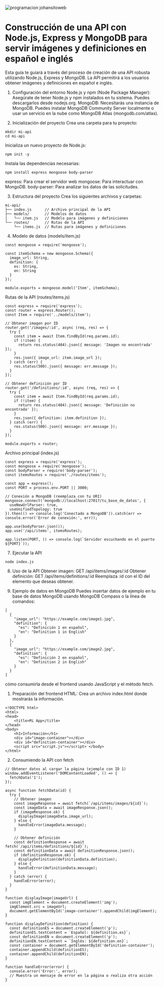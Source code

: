 ![programacion johansitoweb](https://github.com/user-attachments/assets/a6906ca2-4410-4b6a-a3e8-89d7ced69e7e)


# Construcción de una API con Node.js, Express y MongoDB para servir imágenes y definiciones en español e inglés
Esta guía te guiará a través del proceso de creación de una API robusta utilizando Node.js, Express y MongoDB. La API permitirá a los usuarios obtener imágenes y definiciones en español e inglés.

1. Configuración del entorno
Node.js y npm (Node Package Manager): Asegúrate de tener Node.js y npm instalados en tu sistema. Puedes descargarlos desde nodejs.org.
MongoDB: Necesitarás una instancia de MongoDB. Puedes instalar MongoDB Community Server localmente o usar un servicio en la nube como MongoDB Atlas (mongodb.com/atlas).

2. Inicialización del proyecto
Crea una carpeta para tu proyecto:

```
mkdir mi-api
cd mi-api
```

Inicializa un nuevo proyecto de Node.js:
```
npm init -y
```

Instala las dependencias necesarias:
```
npm install express mongoose body-parser
```
express: Para crear el servidor web
mongoose: Para interactuar con MongoDB.
body-parser: Para analizar los datos de las solicitudes.

3. Estructura del proyecto
Crea los siguientes archivos y carpetas:

```
mi-api/
├── index.js      // Archivo principal de la API
├── models/       // Modelos de datos
│   └── item.js   // Modelo para imágenes y definiciones
└── routes/       // Rutas de la API
    └── items.js  // Rutas para imágenes y definiciones

```
4. Modelo de datos (models/item.js)
```
const mongoose = require('mongoose');

const itemSchema = new mongoose.Schema({
  image_url: String,
  definition: {
    es: String,
    en: String
  }
});

module.exports = mongoose.model('Item', itemSchema);
```
Rutas de la API (routes/items.js)
```
const express = require('express');
const router = express.Router();
const Item = require('../models/item');

// Obtener imagen por ID
router.get('/images/:id', async (req, res) => {
  try {
    const item = await Item.findById(req.params.id);
    if (!item) {
      return res.status(404).json({ message: 'Imagen no encontrada' });
    }
    res.json({ image_url: item.image_url });
  } catch (err) {
    res.status(500).json({ message: err.message });
  }
});

// Obtener definición por ID
router.get('/definitions/:id', async (req, res) => {
  try {
    const item = await Item.findById(req.params.id);
    if (!item) {
      return res.status(404).json({ message: 'Definición no encontrada' });
    }
    res.json({ definition: item.definition });
  } catch (err) {
    res.status(500).json({ message: err.message });
  }
});

module.exports = router;
```
Archivo principal (index.js)
```
const express = require('express');
const mongoose = require('mongoose');
const bodyParser = require('body-parser');
const itemsRoutes = require('./routes/items');

const app = express();
const PORT = process.env.PORT || 3000;

// Conexión a MongoDB (reemplaza con tu URI)
mongoose.connect('mongodb://localhost:27017/tu_base_de_datos', {
  useNewUrlParser: true,
  useUnifiedTopology: true
}).then(() => console.log('Conectado a MongoDB')).catch(err => console.error('Error de conexión:', err));

app.use(bodyParser.json());
app.use('/api/items', itemsRoutes);

app.listen(PORT, () => console.log(`Servidor escuchando en el puerto ${PORT}`));
```
7. Ejecutar la API
```
node index.js
```
8. Uso de la API
Obtener imagen: GET /api/items/images/:id
Obtener definición: GET /api/items/definitions/:id
Reemplaza :id con el ID del elemento que deseas obtener.

9. Ejemplo de datos en MongoDB
Puedes insertar datos de ejemplo en tu base de datos MongoDB usando MongoDB Compass o la línea de comandos:

```
[
  {
    "image_url": "https://example.com/image1.jpg",
    "definition": {
      "es": "Definición 1 en español",
      "en": "Definition 1 in English"
    }
  },
  {
    "image_url": "https://example.com/image2.jpg",
    "definition": {
      "es": "Definición 2 en español",
      "en": "Definition 2 in English"
    }
  }
]
```

cómo consumirla desde el frontend usando JavaScript y el método fetch.

1. Preparación del frontend
HTML: Crea un archivo index.html donde mostrarás la información.

```
<!DOCTYPE html>
<html>
<head>
    <title>Mi App</title>
</head>
<body>
    <h1>Información</h1>
    <div id="image-container"></div>
    <div id="definition-container"></div>
    <script src="script.js"></script> </body>
</html>
```
2. Consumiendo la API con fetch
```
// Obtener datos al cargar la página (ejemplo con ID 1)
window.addEventListener('DOMContentLoaded', () => {
  fetchData('1');
});

async function fetchData(id) {
  try {
    // Obtener imagen
    const imageResponse = await fetch(`/api/items/images/${id}`);
    const imageData = await imageResponse.json();
    if (imageResponse.ok) {
      displayImage(imageData.image_url);
    } else {
      handleError(imageData.message);
    }

    // Obtener definición
    const definitionResponse = await fetch(`/api/items/definitions/${id}`);
    const definitionData = await definitionResponse.json();
    if (definitionResponse.ok) {
      displayDefinition(definitionData.definition);
    } else {
      handleError(definitionData.message);
    }
  } catch (error) {
    handleError(error);
  }
}

function displayImage(imageUrl) {
  const imgElement = document.createElement('img');
  imgElement.src = imageUrl;
  document.getElementById('image-container').appendChild(imgElement);
}

function displayDefinition(definition) {
  const definitionES = document.createElement('p');
  definitionES.textContent = `Español: ${definition.es}`;
  const definitionEN = document.createElement('p');
  definitionEN.textContent = `Inglés: ${definition.en}`;
  const container = document.getElementById('definition-container');
  container.appendChild(definitionES);
  container.appendChild(definitionEN);
}

function handleError(error) {
  console.error('Error:', error);
  // Muestra un mensaje de error en la página o realiza otra acción
}
```
```
